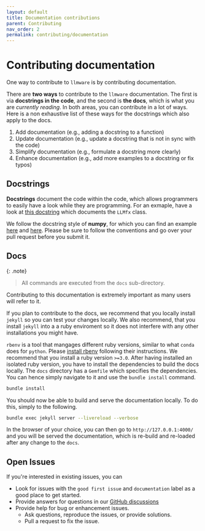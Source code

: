 ```yaml
---
layout: default
title: Documentation contributions
parent: Contributing
nav_order: 2
permalink: contributing/documentation
---
```

# Contributing documentation
One way to contribute to ``llmware`` is by contributing documentation.

There are **two ways** to contribute to the ``llmware`` documentation.
The first is via **docstrings in the code**, and the second is **the docs**, which is what you are *currently reading*.
In both areas, you can contribute in a lot of ways.
Here is a non exhaustive list of these ways for the docstrings which also apply to the docs.

1. Add documentation (e.g., adding a docstring to a function)
2. Update documentation (e.g., update a docstring that is not in sync with the code)
3. Simplify documentation (e.g., formulate a docstring more clearly)
4. Enhance documentation (e.g., add more examples to a docstring or fix typos)

## Docstrings
**Docstrings** document the code within the code, which allows programmers to easily have a look while they are programming.
For an exmaple, have a look at [this docstring](https://github.com/llmware-ai/llmware/blob/c9e12a7a150162986622738e127c37ac70f31cd6/llmware/agents.py#L27-L66) which documents the ``LLMfx`` class.

We follow the docstring style of **numpy**, for which you can find an example [here](https://github.com/numpy/numpydoc/blob/main/doc/example.py) and [here](https://sphinxcontrib-napoleon.readthedocs.io/en/latest/example_numpy.html).
Please be sure to follow the conventions and go over your pull request before you submit it.


## Docs

{: .note}
> All commands are executed from the `docs` sub-directory.

Contributing to this documentation is extremely important as many users will refer to it.

If you plan to contribute to the docs, we recommend that you locally install `jekyll` so you can test your changes locally.
We also recommend, that you install `jekyll` into a a ruby enviroment so it does not interfere with any other installations you might have.

`rbenv` is a tool that mangages different ruby versions, similar to what `conda` does for `python`.
Please [install rbenv](https://github.com/rbenv/rbenv?tab=readme-ov-file#installation) following their instructions.
We recommend that you install a ruby version `>=3.0`.
After having installed an isolated ruby version, you have to install the dependencies to build the docs locally.
The `docs` directory has a `Gemfile` which specifies the dependencies.
You can hence simply navigate to it and use the `bundle install` command.

```bash
bundle install
```

You should now be able to build and serve the documentation locally.
To do this, simply to the following.
```bash
bundle exec jekyll server --livereload --verbose
```
In the browser of your choice, you can then go to `http://127.0.0.1:4000/` and you will be served the documentation, which is re-build and re-loaded after any change to the `docs`.

## Open Issues
If you're interested in existing issues, you can

- Look for issues with the `good first issue` and `documentation` label as a good place to get started.
- Provide answers for questions in our [GitHub discussions](https://github.com/llmware-ai/llmware/discussions)
- Provide help for bug or enhancement issues. 
  - Ask questions, reproduce the issues, or provide solutions.
  - Pull a request to fix the issue.
